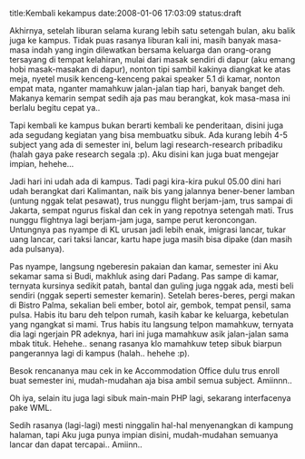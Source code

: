 title:Kembali kekampus
date:2008-01-06 17:03:09
status:draft

Akhirnya, setelah liburan selama kurang lebih satu setengah bulan, aku balik juga ke kampus. Tidak puas rasanya liburan kali ini, masih banyak masa-masa indah yang ingin dilewatkan bersama keluarga dan orang-orang tersayang di tempat kelahiran, mulai dari masak sendiri di dapur (aku emang hobi masak-masakan di dapur), nonton tipi sambil kakinya diangkat ke atas meja, nyetel musik kenceng-kenceng pakai speaker 5.1 di kamar, nonton empat mata, nganter mamahkuw jalan-jalan tiap hari, banyak banget deh. Makanya kemarin sempat sedih aja pas mau berangkat, kok masa-masa ini berlalu begitu cepat ya..<!--more-->

Tapi kembali ke kampus bukan berarti kembali ke penderitaan, disini juga ada segudang kegiatan yang bisa membuatku sibuk. Ada kurang lebih 4-5 subject yang ada di semester ini, belum lagi research-research pribadiku (halah gaya pake research segala :p). Aku disini kan juga buat mengejar impian, hehehe...

Jadi hari ini udah ada di kampus. Tadi pagi kira-kira pukul 05.00 dini hari udah berangkat dari Kalimantan, naik bis yang jalannya bener-bener lamban (untung nggak telat pesawat), trus nunggu flight berjam-jam, trus sampai di Jakarta, sempat ngurus fiskal dan cek in yang repotnya setengah mati. Trus nunggu flightnya lagi berjam-jam juga, sampe perut keroncongan. Untungnya pas nyampe di KL urusan jadi lebih enak, imigrasi lancar, tukar uang lancar, cari taksi lancar, kartu hape juga masih bisa dipake (dan masih ada pulsanya).

Pas nyampe, langsung ngeberesin pakaian dan kamar, semester ini Aku sekamar sama si Budi, makhluk asing dari Padang. Pas sampe di kamar, ternyata kursinya sedikit patah, bantal dan guling juga nggak ada, mesti beli sendiri (nggak seperti semester kemarin). Setelah beres-beres, pergi makan di Bistro Palma, sekalian beli ember, botol air, gembok, tempat pensil, sama pulsa. Habis itu baru deh telpon rumah, kasih kabar ke keluarga, kebetulan yang ngangkat si mami. Trus habis itu langsung telpon mamahkuw, ternyata dia lagi ngerjain PR adeknya, hari ini juga mamahkuw asik jalan-jalan sama mbak tituk. Hehehe.. senang rasanya klo mamahkuw tetep sibuk biarpun pangerannya lagi di kampus (halah.. hehehe :p).

Besok rencananya mau cek in ke Accommodation Office dulu trus enroll buat semester ini, mudah-mudahan aja bisa ambil semua subject. Amiinnn..

Oh iya, selain itu juga lagi sibuk main-main PHP lagi, sekarang interfacenya pake WML.

Sedih rasanya (lagi-lagi) mesti ninggalin hal-hal menyenangkan di kampung halaman, tapi Aku juga punya impian disini, mudah-mudahan semuanya lancar dan dapat tercapai.. Amiinn..